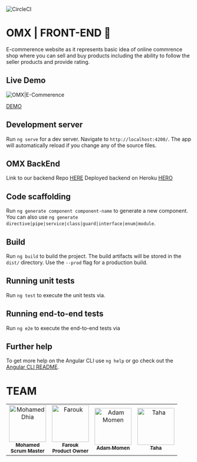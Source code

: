 ![CircleCI](https://img.shields.io/circleci/build/github/AdamMomen/omx-backend/master)

# OMX | FRONT-END 🛒

E-commerence website as it represents basic idea of online commrence shop where you can sell and buy products including the ability to follow the seller products and provide rating.

## Live Demo

![ OMX|E-Commerence ](../demo/demo.gif)

[DEMO](https://omx-reloaded.firebaseapp.com/)

## Development server

Run `ng serve` for a dev server. Navigate to `http://localhost:4200/`. The app will automatically reload if you change any of the source files.

## OMX BackEnd

Link to our backend Repo [HERE](https://github.com/AdamMomen/omx-backend)
Deployed backend on Heroku [HERO](https://omx-backend.herokuapp.com/)

## Code scaffolding

Run `ng generate component component-name` to generate a new component. You can also use `ng generate directive|pipe|service|class|guard|interface|enum|module`.

## Build

Run `ng build` to build the project. The build artifacts will be stored in the `dist/` directory. Use the `--prod` flag for a production build.

## Running unit tests

Run `ng test` to execute the unit tests via.

## Running end-to-end tests

Run `ng e2e` to execute the end-to-end tests via

## Further help

To get more help on the Angular CLI use `ng help` or go check out the [Angular CLI README](https://github.com/angular/angular-cli/blob/master/README.md).

# TEAM

<table>
  <tr>
    <td align="center"><a href="https://github.com/mohamed-Dhia"><img src="https://avatars2.githubusercontent.com/u/56113399?s=460&u=64ea56185b0a08a251959c323889a50ff17415f6&v=4" width="100px;" alt="Mohamed Dhia"/><br /><sub><b>Mohamed</b></sub></a><br /><sub><b>Scrum Master </b></sub></td>
    <td align="center"><a href="https://github.com/guizenifarouk"><img src="https://avatars3.githubusercontent.com/u/56113176?s=460&v=4" width="100px;" alt="Farouk"/><br /><sub><b>Farouk</b></sub></a><br /><sub><b>Product Owner</b></sub></td>
    <td align="center"><a href="https://github.com/AdamMomen"><img src="https://avatars1.githubusercontent.com/u/55929982?s=400&v=4" width="100px;" alt="Adam Momen"/><br /><sub><b>Adam Momen</b></sub></a>
    <td align="center"><a href="https://github.com/TahaZnazen"><img src="https://avatars2.githubusercontent.com/u/48031507?s=460&u=7533815471be77da3f5f0941f37e87b21a413553&v=4" width="100px;" alt="Taha"/><br /><sub><b>Taha</b></sub></a></td>
</table>
